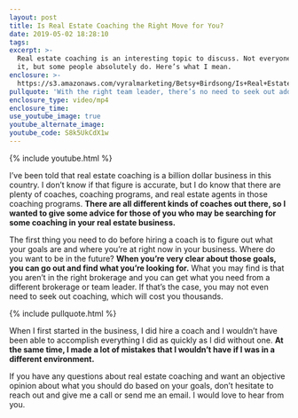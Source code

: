 ```yaml
---
layout: post
title: Is Real Estate Coaching the Right Move for You?
date: 2019-05-02 18:28:10
tags:
excerpt: >-
  Real estate coaching is an interesting topic to discuss. Not everyone needs
  it, but some people absolutely do. Here’s what I mean.
enclosure: >-
  https://s3.amazonaws.com/vyralmarketing/Betsy+Birdsong/Is+Real+Estate+Coaching+Worth+It_.mp4
pullquote: 'With the right team leader, there’s no need to seek out additional coaching.'
enclosure_type: video/mp4
enclosure_time:
use_youtube_image: true
youtube_alternate_image:
youtube_code: S8k5UkCdX1w
---
```


{% include youtube.html %}

I’ve been told that real estate coaching is a billion dollar business in this country. I don’t know if that figure is accurate, but I do know that there are plenty of coaches, coaching programs, and real estate agents in those coaching programs. **There are all different kinds of coaches out there, so I wanted to give some advice for those of you who may be searching for some coaching in your real estate business.**

The first thing you need to do before hiring a coach is to figure out what your goals are and where you’re at right now in your business. Where do you want to be in the future? **When you’re very clear about those goals, you can go out and find what you’re looking for.** What you may find is that you aren’t in the right brokerage and you can get what you need from a different brokerage or team leader. If that’s the case, you may not even need to seek out coaching, which will cost you thousands.

{% include pullquote.html %}

When I first started in the business, I did hire a coach and I wouldn’t have been able to accomplish everything I did as quickly as I did without one. **At the same time, I made a lot of mistakes that I wouldn’t have if I was in a different environment.**

If you have any questions about real estate coaching and want an objective opinion about what you should do based on your goals, don’t hesitate to reach out and give me a call or send me an email. I would love to hear from you.<br>&nbsp;

&nbsp;